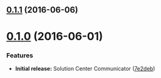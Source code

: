 <a name="0.1.1"></a>
## [0.1.1](https://github.com/zalando-incubator/solution-center-communicator/compare/0.1.0...0.1.1) (2016-06-06)



<a name="0.1.0"></a>
# [0.1.0](https://github.com/zalando-incubator/solution-center-communicator/compare/f4502b0...0.1.0) (2016-06-01)


### Features

* **Initial release:** Solution Center Communicator ([7e2deb](https://github.com/zalando-incubator/solution-center-communicator/commit/7e2deb))
